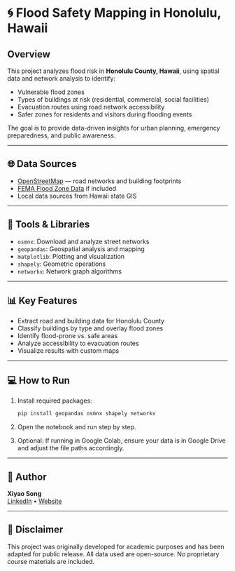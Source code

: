 # 🌀 Flood Safety Mapping in Honolulu, Hawaii

## Overview

This project analyzes flood risk in **Honolulu County, Hawaii**, using spatial data and network analysis to identify:

- Vulnerable flood zones
- Types of buildings at risk (residential, commercial, social facilities)
- Evacuation routes using road network accessibility
- Safer zones for residents and visitors during flooding events

The goal is to provide data-driven insights for urban planning, emergency preparedness, and public awareness.

---

## 🌐 Data Sources

- [OpenStreetMap](https://www.openstreetmap.org/) — road networks and building footprints
- [FEMA Flood Zone Data](https://msc.fema.gov/portal/home) if included
- Local data sources from Hawaii state GIS 

---

## 🧰 Tools & Libraries

- `osmnx`: Download and analyze street networks
- `geopandas`: Geospatial analysis and mapping
- `matplotlib`: Plotting and visualization
- `shapely`: Geometric operations
- `networkx`: Network graph algorithms

---

## 📊 Key Features

- Extract road and building data for Honolulu County
- Classify buildings by type and overlay flood zones
- Identify flood-prone vs. safe areas
- Analyze accessibility to evacuation routes
- Visualize results with custom maps

---

## 💻 How to Run

1. Install required packages:
    ```bash
    pip install geopandas osmnx shapely networkx
    ```

2. Open the notebook and run step by step.

3. Optional: If running in Google Colab, ensure your data is in Google Drive and adjust the file paths accordingly.

---

## 📝 Author

**Xiyao Song**  
[LinkedIn](https://www.linkedin.com/xiyao-song) • [Website](https://osong.me)

---

## 📌 Disclaimer

This project was originally developed for academic purposes and has been adapted for public release. All data used are open-source. No proprietary course materials are included.
